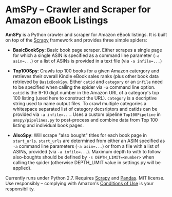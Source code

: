 # AmSPy &ndash; Crawler and Scraper for Amazon eBook Listings

**AmSPy** is a Python crawler and scraper for Amazon eBook listings. It is built on top of the [Scrapy](https://scrapy.org/) framework and provides three simple spiders:

* **BasicBookSpy**: Basic book page scraper. Either scrapes a single page for which a single ASIN is specified as a command line parameter (`-a asin=...`) or a list of ASINs is provided in a text file (via `-a infile=...`)

* **Top100Spy**: Crawls top 100 books for a given Amazon catergory and retrieves their overall Kindle eBook sales ranks (plus other book data retrieved by `BasicBookSpy`. Either `catid` and `category` or an `infile` need to be specified when calling the spider via `-a` command line option. `catid` is the 9-10 digit number in the Amazon URL of a category's top 100 listing (used here to construct the URL). `category` is a decriptive string used to name output files. To crawl multiple categories a whitespace separated list of category decsriptors and catids can be provided via  `-a infile=...`. Uses a custom pipeline `Top100Pipeline` in `amspy/pipelines.py` to post-process and combine data from Top 100 listing and individual book pages.

* **AlsoSpy**: Will scrape "also bought" titles for each book page in `start_urls`. `start_urls` are determined from either an ASIN  specified as `-a` command line parameters (`-a asin=...`) or from a file with a list of ASINs, provided (via `-a infile=...`). Maximum depth to with to follow also-boughts should be defined by `-s DEPTH_LIMIT=<number>` when calling the spider (otherwise DEPTH_LIMIT value in settings.py will be applied).

Currently runs under Python 2.7. Requires [Scrapy](https://scrapy.org/) and [Pandas](http://pandas.pydata.org/). MIT license. Use responsibly &ndash; complying with Amazon's [Conditions of Use](https://www.amazon.com/gp/help/customer/display.html/?nodeId=508088) is your responsibility.
